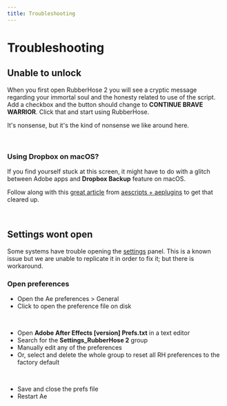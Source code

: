 ```yaml
---
title: Troubleshooting
---
```


# Troubleshooting

## Unable to unlock

<Screenshot 
    url="/rubberhose2/unlock.jpg" 
    alt="Unlock Rubberhose"
    width="232px" 
    left />

When you first open RubberHose 2 you will see a cryptic message regarding your immortal soul and the honesty related to use of the script. Add a checkbox and the button should change to **CONTINUE BRAVE WARRIOR**. Click that and start using RubberHose.

It's nonsense, but it's the kind of nonsense we like around here.

<br />

### Using Dropbox on macOS?
If you find yourself stuck at this screen, it might have to do with a glitch between Adobe apps and **Dropbox Backup** feature on macOS. 

Follow along with this [great article](https://aescripts.com/knowledgebase/index/view/faq/dropbox-macos-warning/) from <a href="https://aescripts.com/">aescripts + aeplugins</a> to get that cleared up.

<br />

## Settings wont open

Some systems have trouble opening the [settings](./manage.html#settings) panel. This is a known issue but we are unable to replicate it in order to fix it; but there is workaround.

### Open preferences

<Screenshot 
    url="/rubberhose2/AePrefs.jpg" 
    alt="After Effects preferences"
    width="500px" 
    zoom
    right />
- Open the Ae preferences > General
- Click to open the preference file on disk 

<br />

<Screenshot 
    url="/rubberhose2/PrefsFile.jpg" 
    alt="Unlock Rubberhose"
    width="500px" 
    zoom
    right />
- Open **Adobe After Effects [version] Prefs.txt** in a text editor
- Search for the **Settings_RubberHose 2** group
- Manually edit any of the preferences
- Or, select and delete the whole group to reset all RH preferences to the factory default

<br />

- Save and close the prefs file
- Restart Ae